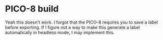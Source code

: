 # PICO-8 build

Yeah this doesn't work. 
I forgot that the PICO-8 requires you to save a label before exporting.
If I figure out a way to make this generate a label automatically in
headless mode, I may implement this.
